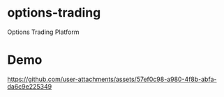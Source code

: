 # options-trading
Options Trading Platform 

# Demo
https://github.com/user-attachments/assets/57ef0c98-a980-4f8b-abfa-da6c9e225349